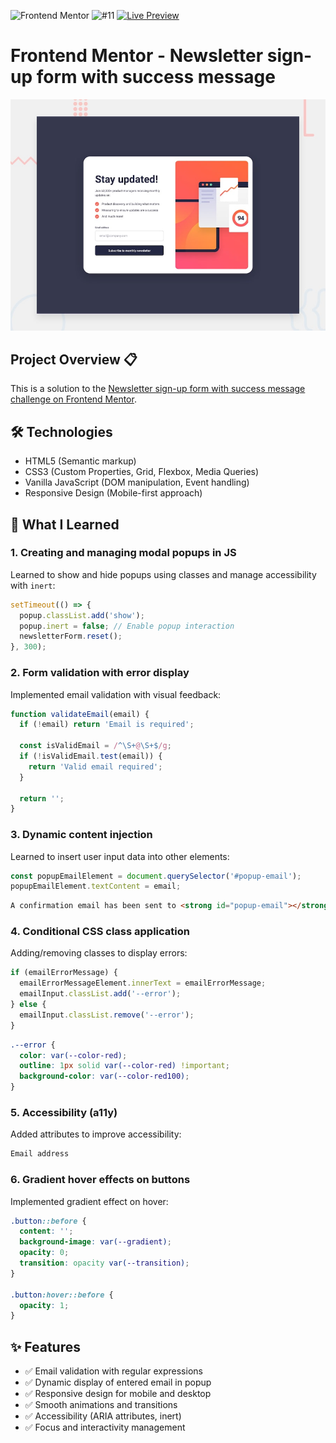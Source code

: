 ![Frontend Mentor](https://img.shields.io/badge/Frontend%20Mentor-Challenge-4BC0F0?logo=frontendmentor&logoColor=white) ![#11](https://img.shields.io/badge/%2311-red) [![Live Preview](https://img.shields.io/badge/Live-Preview-green)](https://svitlanarudova.github.io/newsletter-sign-up-form/)

# Frontend Mentor - Newsletter sign-up form with success message
![Design preview for the Meet landing page](./preview.jpg)

## Project Overview 📋 
This is a solution to the [Newsletter sign-up form with success message challenge on Frontend Mentor](https://www.frontendmentor.io/challenges/newsletter-signup-form-with-success-message-3FC1AZbNrv).

## 🛠️ Technologies
- HTML5 (Semantic markup)
- CSS3 (Custom Properties, Grid, Flexbox, Media Queries)
- Vanilla JavaScript (DOM manipulation, Event handling)
- Responsive Design (Mobile-first approach)

## 🎯 What I Learned
### 1. Creating and managing modal popups in JS
Learned to show and hide popups using classes and manage accessibility with `inert`:
```js
setTimeout(() => {
  popup.classList.add('show');
  popup.inert = false; // Enable popup interaction
  newsletterForm.reset();
}, 300);
```

### 2. Form validation with error display
Implemented email validation with visual feedback:
```js
function validateEmail(email) {
  if (!email) return 'Email is required';
  
  const isValidEmail = /^\S+@\S+$/g;
  if (!isValidEmail.test(email)) {
    return 'Valid email required';
  }
  
  return '';
}
```

### 3. Dynamic content injection
Learned to insert user input data into other elements:
```js
const popupEmailElement = document.querySelector('#popup-email');
popupEmailElement.textContent = email;
```
```html
A confirmation email has been sent to <strong id="popup-email"></strong>
```

### 4. Conditional CSS class application
Adding/removing classes to display errors:
```js
if (emailErrorMessage) {
  emailErrorMessageElement.innerText = emailErrorMessage;
  emailInput.classList.add('--error');
} else {
  emailInput.classList.remove('--error');
}
```
```css
.--error {
  color: var(--color-red);
  outline: 1px solid var(--color-red) !important;
  background-color: var(--color-red100);
}
```

### 5. Accessibility (a11y)
Added attributes to improve accessibility:
```html
Email address
```
### 6. Gradient hover effects on buttons
Implemented gradient effect on hover:
```css
.button::before {
  content: '';
  background-image: var(--gradient);
  opacity: 0;
  transition: opacity var(--transition);
}

.button:hover::before {
  opacity: 1;
}
```


## ✨ Features
- ✅ Email validation with regular expressions
- ✅ Dynamic display of entered email in popup
- ✅ Responsive design for mobile and desktop
- ✅ Smooth animations and transitions
- ✅ Accessibility (ARIA attributes, inert)
- ✅ Focus and interactivity management

<img src="https://hits.sh/github.com/svitlanarudova.svg?view=today-total&color=007bff&label=&style=flat-square" width="1" height="1" alt="" />
